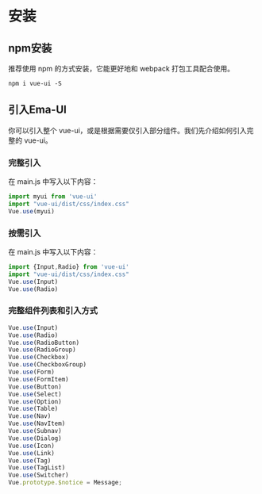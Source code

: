 # 安装

## npm安装

推荐使用 npm 的方式安装，它能更好地和 webpack 打包工具配合使用。


```
npm i vue-ui -S
```
## 引入Ema-UI
你可以引入整个 vue-ui，或是根据需要仅引入部分组件。我们先介绍如何引入完整的 vue-ui。

### 完整引入
在 main.js 中写入以下内容：
```js
import myui from 'vue-ui'
import "vue-ui/dist/css/index.css"
Vue.use(myui)
```
### 按需引入
在 main.js 中写入以下内容：
```js
import {Input,Radio} from 'vue-ui'
import "vue-ui/dist/css/index.css"
Vue.use(Input)
Vue.use(Radio)
```
### 完整组件列表和引入方式
```js
Vue.use(Input)
Vue.use(Radio)
Vue.use(RadioButton)
Vue.use(RadioGroup)
Vue.use(Checkbox)
Vue.use(CheckboxGroup)
Vue.use(Form)
Vue.use(FormItem)
Vue.use(Button)
Vue.use(Select)
Vue.use(Option)
Vue.use(Table)
Vue.use(Nav)
Vue.use(NavItem)
Vue.use(Subnav)
Vue.use(Dialog)
Vue.use(Icon)
Vue.use(Link)
Vue.use(Tag)
Vue.use(TagList)
Vue.use(Switcher)
Vue.prototype.$notice = Message;
```